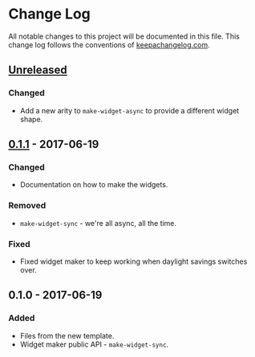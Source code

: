 # Change Log
All notable changes to this project will be documented in this file. This change log follows the conventions of [keepachangelog.com](http://keepachangelog.com/).

## [Unreleased]
### Changed
- Add a new arity to `make-widget-async` to provide a different widget shape.

## [0.1.1] - 2017-06-19
### Changed
- Documentation on how to make the widgets.

### Removed
- `make-widget-sync` - we're all async, all the time.

### Fixed
- Fixed widget maker to keep working when daylight savings switches over.

## 0.1.0 - 2017-06-19
### Added
- Files from the new template.
- Widget maker public API - `make-widget-sync`.

[Unreleased]: https://github.com/your-name/bluebell-latex/compare/0.1.1...HEAD
[0.1.1]: https://github.com/your-name/bluebell-latex/compare/0.1.0...0.1.1
